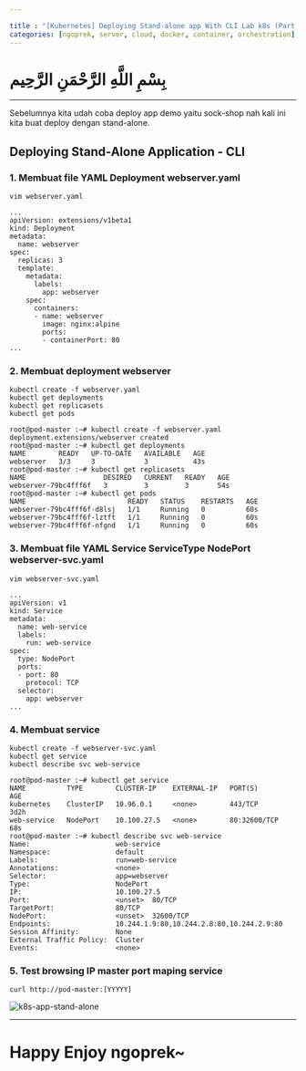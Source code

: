```yaml
---

title : "[Kubernetes] Deploying Stand-alone app With CLI Lab k8s (Part 5)"
categories: [ngoprek, server, cloud, docker, container, orchestration]
---
```

# بِسْمِ اللَّهِ الرَّحْمَنِ الرَّحِيم
---

Sebelumnya kita udah coba deploy app demo yaitu sock-shop nah kali ini kita buat deploy dengan stand-alone.

## Deploying Stand-Alone Application - CLI #####


### 1. Membuat file YAML Deployment webserver.yaml
```shell
vim webserver.yaml

...
apiVersion: extensions/v1beta1
kind: Deployment
metadata:
  name: webserver
spec:
  replicas: 3
  template:
    metadata:
      labels:
        app: webserver
    spec:
      containers:
      - name: webserver
        image: nginx:alpine
        ports:
        - containerPort: 80
...
```

### 2. Membuat deployment webserver
```shell
kubectl create -f webserver.yaml
kubectl get deployments
kubectl get replicasets
kubectl get pods
```
```shell
root@pod-master :~# kubectl create -f webserver.yaml 
deployment.extensions/webserver created
root@pod-master :~# kubectl get deployments
NAME        READY   UP-TO-DATE   AVAILABLE   AGE
webserver   3/3     3            3           43s
root@pod-master :~# kubectl get replicasets
NAME                   DESIRED   CURRENT   READY   AGE
webserver-79bc4fff6f   3         3         3       54s
root@pod-master :~# kubectl get pods
NAME                         READY   STATUS    RESTARTS   AGE
webserver-79bc4fff6f-d8lsj   1/1     Running   0          60s
webserver-79bc4fff6f-lztft   1/1     Running   0          60s
webserver-79bc4fff6f-nfgnd   1/1     Running   0          60s
```

### 3. Membuat file YAML Service ServiceType NodePort webserver-svc.yaml
```shell
vim webserver-svc.yaml

...
apiVersion: v1
kind: Service
metadata:
  name: web-service
  labels:
    run: web-service
spec:
  type: NodePort
  ports:
  - port: 80
    protocol: TCP
  selector:
    app: webserver 
...
```

### 4. Membuat service
```shell
kubectl create -f webserver-svc.yaml
kubectl get service
kubectl describe svc web-service
```

```shell
root@pod-master :~# kubectl get service
NAME          TYPE        CLUSTER-IP    EXTERNAL-IP   PORT(S)        AGE
kubernetes    ClusterIP   10.96.0.1     <none>        443/TCP        3d2h
web-service   NodePort    10.100.27.5   <none>        80:32600/TCP   68s
root@pod-master :~# kubectl describe svc web-service
Name:                     web-service
Namespace:                default
Labels:                   run=web-service
Annotations:              <none>
Selector:                 app=webserver
Type:                     NodePort
IP:                       10.100.27.5
Port:                     <unset>  80/TCP
TargetPort:               80/TCP
NodePort:                 <unset>  32600/TCP
Endpoints:                10.244.1.9:80,10.244.2.8:80,10.244.2.9:80
Session Affinity:         None
External Traffic Policy:  Cluster
Events:                   <none>
```

### 5. Test browsing IP master port maping service
```shell
curl http://pod-master:[YYYYY]
```
![k8s-app-stand-alone](https://raw.githubusercontent.com/ammarun11/ammarun11.github.io/master/static/img/_posts/k8s-app-stand-alone.png)

---
# Happy Enjoy ngoprek~
